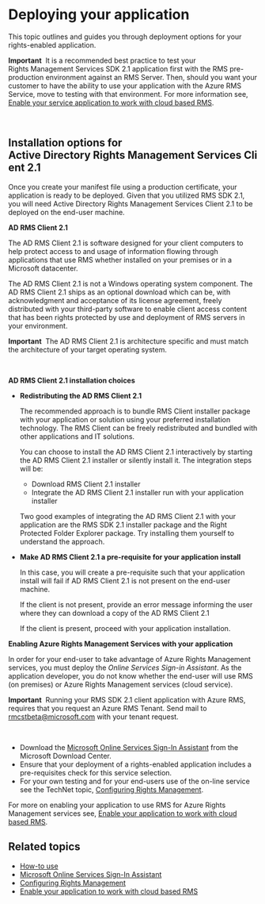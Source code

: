 Deploying your application
=============================================================================

This topic outlines and guides you through deployment options for your rights-enabled application.

**Important**  It is a recommended best practice to test your Rights Management Services SDK 2.1 application first with the RMS pre-production environment against an RMS Server. Then, should you want your customer to have the ability to use your application with the Azure RMS Service, move to testing with that environment. For more information see, [Enable your service application to work with cloud based RMS](how_to_use_file_api_with_aadrm__cloud_.md).

 

<span id="Installation_options_for_Active_Directory_Rights_Management_Services_Client_2.1"></span><span id="installation_options_for_active_directory_rights_management_services_client_2.1"></span><span id="INSTALLATION_OPTIONS_FOR_ACTIVE_DIRECTORY_RIGHTS_MANAGEMENT_SERVICES_CLIENT_2.1"></span>Installation options for Active Directory Rights Management Services Client 2.1
-------------------------------------------------------------------------------------------------------------------------------------------------------------------------------------------------------------------------------------------------------------------------------------------------------------------------------------------------------------------------------------

Once you create your manifest file using a production certificate, your application is ready to be deployed. Given that you utilized RMS SDK 2.1, you will need Active Directory Rights Management Services Client 2.1 to be deployed on the end-user machine.

**AD RMS Client 2.1**

The AD RMS Client 2.1 is software designed for your client computers to help protect access to and usage of information flowing through applications that use RMS whether installed on your premises or in a Microsoft datacenter.

The AD RMS Client 2.1 is not a Windows operating system component. The AD RMS Client 2.1 ships as an optional download which can be, with acknowledgment and acceptance of its license agreement, freely distributed with your third-party software to enable client access content that has been rights protected by use and deployment of RMS servers in your environment.

**Important**  The AD RMS Client 2.1 is architecture specific and must match the architecture of your target operating system.

 

**AD RMS Client 2.1 installation choices**

-   **Redistributing the AD RMS Client 2.1**

    The recommended approach is to bundle RMS Client installer package with your application or solution using your preferred installation technology. The RMS Client can be freely redistributed and bundled with other applications and IT solutions.

    You can choose to install the AD RMS Client 2.1 interactively by starting the AD RMS Client 2.1 installer or silently install it. The integration steps will be:

    -   Download RMS Client 2.1 installer
    -   Integrate the AD RMS Client 2.1 installer run with your application installer

    Two good examples of integrating the AD RMS Client 2.1 with your application are the RMS SDK 2.1 installer package and the Right Protected Folder Explorer package. Try installing them yourself to understand the approach.

-   **Make AD RMS Client 2.1 a pre-requisite for your application install**

    In this case, you will create a pre-requisite such that your application install will fail if AD RMS Client 2.1 is not present on the end-user machine.

    If the client is not present, provide an error message informing the user where they can download a copy of the AD RMS Client 2.1

    If the client is present, proceed with your application installation.

**Enabling Azure Rights Management Services with your application**

In order for your end-user to take advantage of Azure Rights Management services, you must deploy the *Online Services Sign-in Assistant*. As the application developer, you do not know whether the end-user will use RMS (on premises) or Azure Rights Management services (cloud service).

**Important**  Running your RMS SDK 2.1 client application with Azure RMS, requires that you request an Azure RMS Tenant. Send mail to <rmcstbeta@microsoft.com> with your tenant request.

 

-   Download the [Microsoft Online Services Sign-In Assistant](http://www.microsoft.com/en-us/download/details.aspx?id=28177) from the Microsoft Download Center.
-   Ensure that your deployment of a rights-enabled application includes a pre-requisites check for this service selection.
-   For your own testing and for your end-users use of the on-line service see the TechNet topic, [Configuring Rights Management](https://TechNet.Microsoft.Com/en-us/library/jj585002.aspx).

For more on enabling your application to use RMS for Azure Rights Management services see, [Enable your application to work with cloud based RMS](how_to_use_file_api_with_aadrm__cloud_.md).

<span id="related_topics"></span>Related topics
-----------------------------------------------

* [How-to use](how_to_use_msipc.md)
* [Microsoft Online Services Sign-In Assistant](http://www.microsoft.com/en-us/download/details.aspx?id=28177)
* [Configuring Rights Management](https://TechNet.Microsoft.Com/en-us/library/jj585002.aspx)
* [Enable your application to work with cloud based RMS](how_to_use_file_api_with_aadrm__cloud_.md)
 

 



